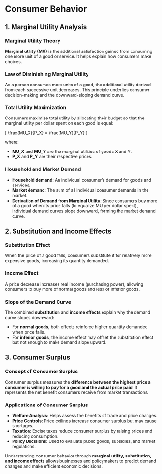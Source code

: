 # Consumer Behavior

## 1. Marginal Utility Analysis

### Marginal Utility Theory
**Marginal utility (MU)** is the additional satisfaction gained from consuming one more unit of a good or service. It helps explain how consumers make choices.

### Law of Diminishing Marginal Utility
As a person consumes more units of a good, the additional utility derived from each successive unit decreases. This principle underlies consumer decision-making and the downward-sloping demand curve.

### Total Utility Maximization
Consumers maximize total utility by allocating their budget so that the marginal utility per dollar spent on each good is equal:

\[ \frac{MU_X}{P_X} = \frac{MU_Y}{P_Y} \]

where:
- **MU_X** and **MU_Y** are the marginal utilities of goods X and Y.
- **P_X** and **P_Y** are their respective prices.

### Household and Market Demand
- **Household demand**: An individual consumer’s demand for goods and services.
- **Market demand**: The sum of all individual consumer demands in the market.
- **Derivation of Demand from Marginal Utility**: Since consumers buy more of a good when its price falls (to equalize MU per dollar spent), individual demand curves slope downward, forming the market demand curve.

## 2. Substitution and Income Effects

### Substitution Effect
When the price of a good falls, consumers substitute it for relatively more expensive goods, increasing its quantity demanded.

### Income Effect
A price decrease increases real income (purchasing power), allowing consumers to buy more of normal goods and less of inferior goods.

### Slope of the Demand Curve
The combined **substitution** and **income effects** explain why the demand curve slopes downward:
- For **normal goods**, both effects reinforce higher quantity demanded when price falls.
- For **inferior goods**, the income effect may offset the substitution effect but not enough to make demand slope upward.

## 3. Consumer Surplus

### Concept of Consumer Surplus
Consumer surplus measures the **difference between the highest price a consumer is willing to pay for a good and the actual price paid**. It represents the net benefit consumers receive from market transactions.

### Applications of Consumer Surplus
- **Welfare Analysis**: Helps assess the benefits of trade and price changes.
- **Price Controls**: Price ceilings increase consumer surplus but may cause shortages.
- **Taxation**: Excise taxes reduce consumer surplus by raising prices and reducing consumption.
- **Policy Decisions**: Used to evaluate public goods, subsidies, and market regulations.

Understanding consumer behavior through **marginal utility, substitution, and income effects** allows businesses and policymakers to predict demand changes and make efficient economic decisions.